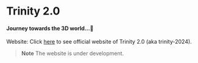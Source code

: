 # Trinity 2.0

#### Journey towards the 3D world...🚀

Website: Click [here](https://trinity-2024.vercel.app) to see official website of Trinity 2.0 (aka trinity-2024).

> **Note**
> The website is under development.

